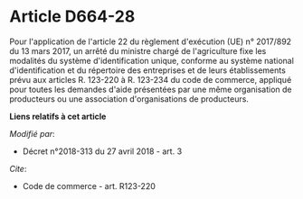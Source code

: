 # Article D664-28

Pour l'application de l'article 22 du règlement d'exécution (UE) n° 2017/892 du 13 mars 2017, un arrêté du ministre chargé de
l'agriculture fixe les modalités du système d'identification unique, conforme au système national d'identification et du
répertoire des entreprises et de leurs établissements prévu aux articles R. 123-220 à R. 123-234 du code de commerce,
appliqué pour toutes les demandes d'aide présentées par une même organisation de producteurs ou une association
d'organisations de producteurs.

**Liens relatifs à cet article**

_Modifié par_:

  - Décret n°2018-313 du 27 avril 2018 - art. 3

_Cite_:

  - Code de commerce - art. R123-220
